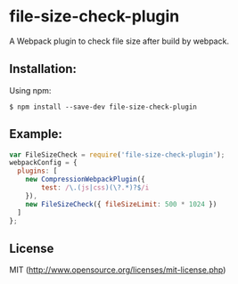 # file-size-check-plugin

A Webpack plugin to check file size after build by webpack.

## Installation:

Using npm:
```shell
$ npm install --save-dev file-size-check-plugin
```

## Example:

``` javascript
var FileSizeCheck = require('file-size-check-plugin');
webpackConfig = {
  plugins: [
    new CompressionWebpackPlugin({
        test: /\.(js|css)(\?.*)?$/i
    }),
    new FileSizeCheck({ fileSizeLimit: 500 * 1024 })
  ]
};
```

## License

MIT (http://www.opensource.org/licenses/mit-license.php)

